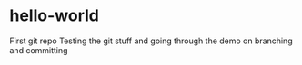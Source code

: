 # hello-world
First git repo
Testing the git stuff and going through the demo on branching and committing
